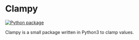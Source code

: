 # Clampy

[![Python package](https://github.com/LittleBread69/Clampy/actions/workflows/python-package.yml/badge.svg)](https://github.com/LittleBread69/Clampy/actions/workflows/python-package.yml)

Clampy is a small package written in Python3 to clamp values.
